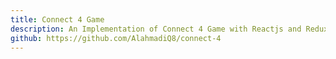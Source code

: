 ```yaml
---
title: Connect 4 Game 
description: An Implementation of Connect 4 Game with Reactjs and Redux
github: https://github.com/AlahmadiQ8/connect-4
---
```

